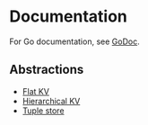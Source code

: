 # Documentation

For Go documentation, see [GoDoc](https://godoc.org/github.com/hidal-go/hidalgo).

## Abstractions

* [Flat KV](./kv-flat.md)
* [Hierarchical KV](./kv-hierarchical.md)
* [Tuple store](./tuple-strict.md)